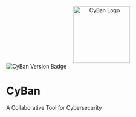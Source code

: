 <div id="header" align="center">
  <a href="https://github.com/rjs3c/cyban"><img alt="CyBan Logo" src="https://github.com/rjs3c/cyban/tree/main/app/public/images/cyban-logo.png" height=150></a>
</div>
<div id="badges">
  <img src="https://img.shields.io/badge/cyban-v1.1-blue" alt="CyBan Version Badge"/>
</div>
<h1>
CyBan
</h1>
<p>A Collaborative Tool for Cybersecurity<p>

